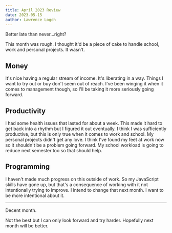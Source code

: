 ```yaml
---
title: April 2023 Review
date: 2023-05-15
author: Lawrence Logoh
---
```


Better late than never...right?

This month was rough. I thought it'd be a piece of cake to handle school, work and personal projects. 
It wasn't.

## Money
It's nice having a regular stream of income. It's liberating in a way. Things I want to try out or buy don't seem out of reach. I've been winging it when it comes to management though, so I'll be taking it more seriously going forward. 

## Productivity
I had some health issues that lasted for about a week. This made it hard to get back into a rhythm but I figured it out eventually.
I think I was sufficiently productive, but this is only true when it comes to work and school.
My personal projects didn't get any love. I think I've found my feet at work now so it shouldn't be a problem going forward. My school workload is going to reduce next semester too so that should help.

## Programming
I haven't made much progress on this outside of work. So my JavaScript skills have gone up, but that's a consequence of working with it not intentionally trying to improve. I intend to change that next month. I want to be more intentional about it. 

---

Decent month.

Not the best but I can only look forward and try harder.
Hopefully next month will be better. 
